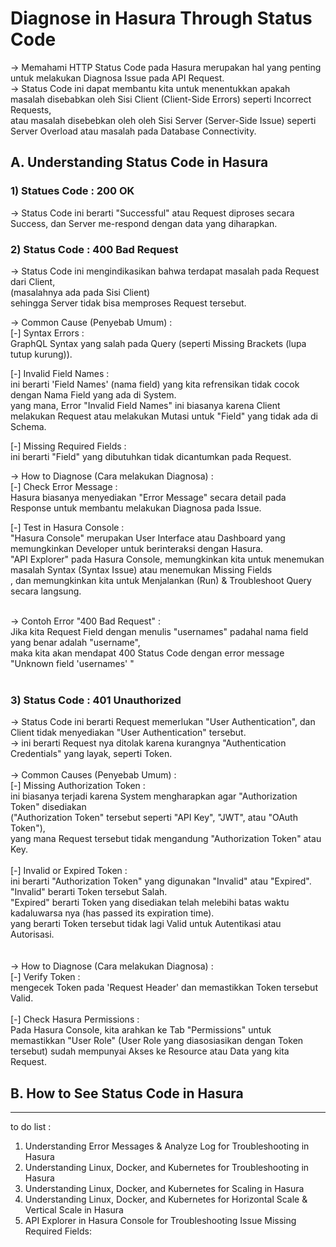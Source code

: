 # Diagnose in Hasura Through Status Code

-> Memahami HTTP Status Code pada Hasura merupakan hal yang penting untuk melakukan Diagnosa Issue pada API Request. <br/>
-> Status Code ini dapat membantu kita untuk menentukkan apakah masalah disebabkan oleh Sisi Client (Client-Side Errors) seperti Incorrect Requests, <br/>
atau masalah disebebkan oleh oleh Sisi Server (Server-Side Issue) seperti Server Overload atau masalah pada Database Connectivity. <br/>

## A. Understanding Status Code in Hasura <br/>

### 1) Statues Code : 200 OK <br/>

-> Status Code ini berarti "Successful" atau Request diproses secara Success, dan Server me-respond dengan data yang diharapkan. <br/>

### 2) Status Code : 400 Bad Request  <br/>
-> Status Code ini mengindikasikan bahwa terdapat masalah pada Request dari Client, <br/>
(masalahnya ada pada Sisi Client) <br/>
sehingga Server tidak bisa memproses Request tersebut. <br/>

-> Common Cause (Penyebab Umum) : <br/>
[-] Syntax Errors : <br/>
GraphQL Syntax yang salah pada Query (seperti Missing Brackets (lupa tutup kurung)). <br/>

[-] Invalid Field Names : <br/>
ini berarti 'Field Names' (nama field) yang kita refrensikan tidak cocok dengan Nama Field yang ada di System. <br/>
yang mana, Error "Invalid Field Names" ini biasanya karena Client melakukan Request atau melakukan Mutasi untuk "Field" yang tidak ada di Schema. <br/>

[-] Missing Required Fields : <br/>
ini berarti "Field" yang dibutuhkan tidak dicantumkan pada Request. <br/>

-> How to Diagnose (Cara melakukan Diagnosa) : <br/>
[-] Check Error Message : <br/>
Hasura biasanya menyediakan "Error Message" secara detail pada Response untuk membantu melakukan Diagnosa pada Issue. <br/>

[-] Test in Hasura Console : <br/>
"Hasura Console" merupakan User Interface atau Dashboard yang memungkinkan Developer untuk berinteraksi dengan Hasura. <br/>
"API Explorer" pada Hasura Console, memungkinkan kita untuk menemukan masalah Syntax (Syntax Issue) atau menemukan Missing Fields <br/>
, dan memungkinkan kita untuk Menjalankan (Run) & Troubleshoot Query secara langsung. <br/> <br/>


-> Contoh Error "400 Bad Request" : <br/>
Jika kita Request Field dengan menulis "usernames" padahal nama field yang benar adalah "username", <br/>
maka kita akan mendapat 400 Status Code dengan error message "Unknown field 'usernames' " <br/> <br/>


### 3) Status Code : 401 Unauthorized  <br/>
-> Status Code ini berarti Request memerlukan "User Authentication", dan Client tidak menyediakan "User Authentication" tersebut. <br/>
-> ini berarti Request nya ditolak karena kurangnya "Authentication Credentials" yang layak, seperti Token. <br/>
<br/>
-> Common Causes (Penyebab Umum) : <br/>
[-] Missing Authorization Token : <br/>
ini biasanya terjadi karena System mengharapkan agar "Authorization Token" disediakan <br/>
("Authorization Token" tersebut seperti "API Key", "JWT", atau "OAuth Token"), <br/>
yang mana Request tersebut tidak mengandung "Authorization Token" atau Key. <br/>
<br/>
[-] Invalid or Expired Token : <br/>
ini berarti "Authorization Token" yang digunakan "Invalid" atau "Expired". <br/>
"Invalid" berarti Token tersebut Salah. <br/>
"Expired" berarti Token yang disediakan telah melebihi batas waktu kadaluwarsa nya (has passed its expiration time). <br/>
yang berarti Token tersebut tidak lagi Valid untuk Autentikasi atau Autorisasi. <br/>
<br/>
<br/> 
-> How to Diagnose (Cara melakukan Diagnosa) :  <br/> 
[-] Verify Token : <br/> 
mengecek Token pada 'Request Header' dan memastikkan Token tersebut Valid. <br/> 
<br/> 
[-] Check Hasura Permissions : <br/> 
Pada Hasura Console, kita arahkan ke Tab "Permissions" untuk memastikkan "User Role" (User Role yang diasosiasikan dengan Token tersebut) sudah mempunyai Akses ke Resource atau Data yang kita Request. <br/> 




## B. How to See Status Code in Hasura



-----
to do list :
1) Understanding Error Messages & Analyze Log for Troubleshooting in Hasura <br/>
2) Understanding Linux, Docker, and Kubernetes for Troubleshooting in Hasura <br/>
3) Understanding Linux, Docker, and Kubernetes for Scaling in Hasura <br/>
4) Understanding Linux, Docker, and Kubernetes for Horizontal Scale & Vertical Scale in Hasura <br/>
5) API Explorer in Hasura Console for Troubleshooting Issue Missing Required Fields:
